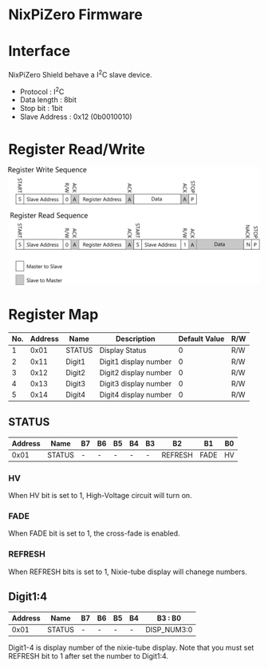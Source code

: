 # NixPiZero Firmware

# Interface
NixPiZero Shield behave a I<sup>2</sup>C slave device.
* Protocol : I<sup>2</sup>C
* Data length : 8bit
* Stop bit : 1bit
* Slave Address : 0x12 (0b0010010)

# Register Read/Write

![I2C Write Sequence](./I2C_sequence.png)

# Register Map

| No. | Address | Name | Description | Default Value | R/W |
| ---- | ---- | ---- | ---- | ---- | ---- |
| 1 | 0x01 | STATUS | Display Status | 0 | R/W |
| 2 | 0x11 | Digit1 | Digit1 display number | 0 | R/W |
| 3 | 0x12 | Digit2 | Digit2 display number | 0 | R/W |
| 4 | 0x13 | Digit3 | Digit3 display number | 0 | R/W |
| 5 | 0x14 | Digit4 | Digit4 display number | 0 | R/W |


## STATUS

| Address | Name | B7 | B6 | B5 | B4 | B3 | B2 |B1 | B0 |
| ---- | ---- |---- | ---- | ---- | ---- | ---- | ---- | ---- | ---- |
| 0x01 | STATUS | - | - | - | - | - | REFRESH | FADE | HV |

### HV
When HV bit is set to 1, High-Voltage circuit will turn on.

### FADE
When FADE bit is set to 1, the cross-fade is enabled. 

### REFRESH
When REFRESH bits is set to 1, Nixie-tube display will chanege numbers.  

## Digit1:4

| Address | Name | B7 | B6 | B5 | B4 | B3 : B0 |
| ---- | ---- |---- | ---- | ---- | ---- | ---- |
| 0x01 | STATUS | - |-|-|-| DISP_NUM3:0 |

Digit1-4 is display number of the nixie-tube display. Note that you must set REFRESH bit to 1 after set the number to Digit1:4.